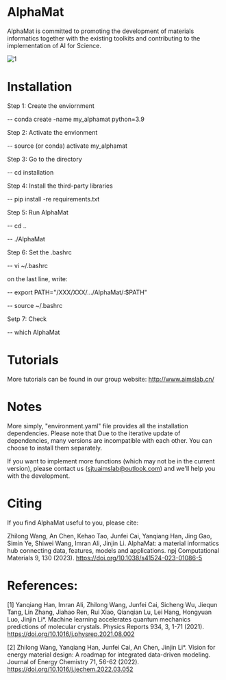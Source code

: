 # AlphaMat
AlphaMat is committed to promoting the development of materials informatics together with the existing toolkits and contributing to the implementation of AI for Science.

![1](https://github.com/CodingWZL/AlphaMat/assets/104205506/ccceb67c-cd29-45fa-a0c6-d427e82ccc65)

# Installation
Step 1: Create the enviornment

-- conda create -name my_alphamat python=3.9

Step 2: Activate the envionment

-- source (or conda) activate my_alphamat

Step 3: Go to the directory

-- cd installation

Step 4: Install the third-party libraries

-- pip install -re requirements.txt

Step 5: Run AlphaMat

-- cd ..

-- ./AlphaMat

Step 6: Set the .bashrc

-- vi ~/.bashrc 

on the last line, write:

-- export PATH="/XXX/XXX/.../AlphaMat/:$PATH"

-- source ~/.bashrc

Setp 7: Check

-- which AlphaMat

# Tutorials
More tutorials can be found in our group website: http://www.aimslab.cn/

# Notes
More simply, "environment.yaml" file provides all the installation dependencies.
Please note that Due to the iterative update of dependencies, many versions are incompatible with each other.
You can choose to install them separately.

If you want to implement more functions (which may not be in the current version), please contact us (sjtuaimslab@outlook.com) and we'll help you with the development.

# Citing
If you find AlphaMat useful to you, please cite:

Zhilong Wang, An Chen, Kehao Tao, Junfei Cai, Yanqiang Han, Jing Gao, Simin Ye, Shiwei Wang, Imran Ali, Jinjin Li. AlphaMat: a material informatics hub connecting data, features, models and applications. npj Computational Materials 9, 130 (2023).
https://doi.org/10.1038/s41524-023-01086-5

# References:
[1] Yanqiang Han, Imran Ali, Zhilong Wang, Junfei Cai, Sicheng Wu, Jiequn Tang, Lin Zhang, Jiahao Ren, Rui Xiao, Qianqian Lu, Lei Hang, Hongyuan Luo, Jinjin Li*. Machine learning accelerates quantum mechanics predictions of molecular crystals. Physics Reports 934, 3, 1-71 (2021).
https://doi.org/10.1016/j.physrep.2021.08.002

[2] Zhilong Wang, Yanqiang Han, Junfei Cai, An Chen, Jinjin Li*. Vision for energy material design: A roadmap for integrated data-driven modeling. Journal of Energy Chemistry 71, 56-62 (2022).
https://doi.org/10.1016/j.jechem.2022.03.052


